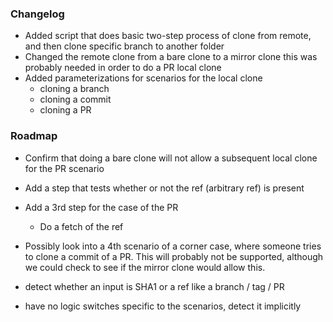 ### Changelog

 - Added script that does basic two-step process of
   clone from remote, and then clone specific branch to another folder
 - Changed the remote clone from a bare clone to a mirror clone
   this was probably needed in order to do a PR local clone
 - Added parameterizations for scenarios for the local clone
   - cloning a branch
   - cloning a commit
   - cloning a PR

### Roadmap

 - Confirm that doing a bare clone will not allow a subsequent local clone
   for the PR scenario
 - Add a step that tests whether or not the ref (arbitrary ref) is present
 - Add a 3rd step for the case of the PR
   - Do a fetch of the ref
 - Possibly look into a 4th scenario of a corner case, where someone tries
   to clone a commit of a PR. This will probably not be supported,
   although we could check to see if the mirror clone would allow this.

 - detect whether an input is SHA1 or a ref like a branch / tag / PR
 - have no logic switches specific to the scenarios, detect it implicitly

